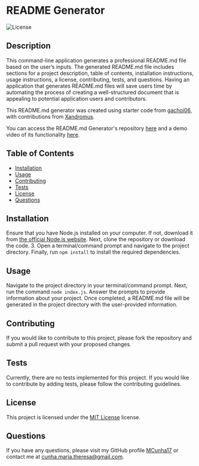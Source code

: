 # README Generator

![License](https://img.shields.io/badge/license-MIT%20License-blue.svg)

## Description
This command-line application generates a professional README.md file based on the user’s inputs. The generated README.md file includes sections for a project description, table of contents, installation instructions, usage instructions, a license, contributing, tests, and questions. Having an application that generates README.md files will save users time by automating the process of creating a well-structured document that is appealing to potential application users and contributors.

This README.md generator was created using starter code from <a href="https://github.com/coding-boot-camp/potential-enigma">gachoi06</a>, with contributions from <a href="https://github.com/Xandromus">Xandromus</a>.

You can access the README.md Generator's repository [here](https://github.com/MCunha17/generator-readme) and a demo video of its functionality [here]( https://drive.google.com/file/d/1T0CHI6phR5dV1uhk-uriqo3irnZnWSXo/view?usp=sharing).

## Table of Contents
* [Installation](#installation)
* [Usage](#usage)
* [Contributing](#contributing)
* [Tests](#tests)
* [License](#license)
* [Questions](#questions)

## Installation
Ensure that you have Node.js installed on your computer. If not, download it from [the official Node.js website](https://nodejs.org/). Next, clone the repository or download the code. 3. Open a terminal/command prompt and navigate to the project directory. Finally, run `npm install` to install the required dependencies.

## Usage
Navigate to the project directory in your terminal/command prompt. Next, run the command `node index.js`. Answer the prompts to provide information about your project. Once completed, a README.md file will be generated in the project directory with the user-provided information.

## Contributing
If you would like to contribute to this project, please fork the repository and submit a pull request with your proposed changes.

## Tests
Currently, there are no tests implemented for this project. If you would like to contribute by adding tests, please follow the contributing guidelines.

## License
This project is licensed under the [MIT License](https://choosealicense.com/licenses/mit/) license.

## Questions
If you have any questions, please visit my GitHub profile [MCunha17](https://github.com/MCunha17) or contact me at cunha.maria.theresa@gmail.com.